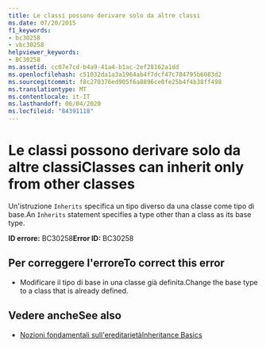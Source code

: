 ```yaml
---
title: Le classi possono derivare solo da altre classi
ms.date: 07/20/2015
f1_keywords:
- bc30258
- vbc30258
helpviewer_keywords:
- BC30258
ms.assetid: cc07e7cd-b4a9-41a4-b1ac-2ef28162a1dd
ms.openlocfilehash: c51032da1a3a1964ab4f7dcf47c784795b6083d2
ms.sourcegitcommit: f8c270376ed905f6a8896ce0fe25b4f4b38ff498
ms.translationtype: MT
ms.contentlocale: it-IT
ms.lasthandoff: 06/04/2020
ms.locfileid: "84391118"
---
```

# <a name="classes-can-inherit-only-from-other-classes"></a><span data-ttu-id="cc6f9-102">Le classi possono derivare solo da altre classi</span><span class="sxs-lookup"><span data-stu-id="cc6f9-102">Classes can inherit only from other classes</span></span>
<span data-ttu-id="cc6f9-103">Un'istruzione `Inherits` specifica un tipo diverso da una classe come tipo di base.</span><span class="sxs-lookup"><span data-stu-id="cc6f9-103">An `Inherits` statement specifies a type other than a class as its base type.</span></span>  
  
 <span data-ttu-id="cc6f9-104">**ID errore:** BC30258</span><span class="sxs-lookup"><span data-stu-id="cc6f9-104">**Error ID:** BC30258</span></span>  
  
## <a name="to-correct-this-error"></a><span data-ttu-id="cc6f9-105">Per correggere l'errore</span><span class="sxs-lookup"><span data-stu-id="cc6f9-105">To correct this error</span></span>  
  
- <span data-ttu-id="cc6f9-106">Modificare il tipo di base in una classe già definita.</span><span class="sxs-lookup"><span data-stu-id="cc6f9-106">Change the base type to a class that is already defined.</span></span>  
  
## <a name="see-also"></a><span data-ttu-id="cc6f9-107">Vedere anche</span><span class="sxs-lookup"><span data-stu-id="cc6f9-107">See also</span></span>

- [<span data-ttu-id="cc6f9-108">Nozioni fondamentali sull'ereditarietà</span><span class="sxs-lookup"><span data-stu-id="cc6f9-108">Inheritance Basics</span></span>](../programming-guide/language-features/objects-and-classes/inheritance-basics.md)
